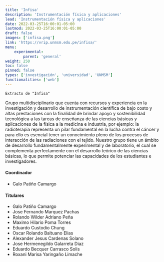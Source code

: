 ```yaml
---
title: 'Infisa'
description: 'Instrumentación física y aplicaciones'
lead: 'Instrumentación física y aplicaciones'
date: 2022-03-25T16:00:01-05:00
lastmod: 2022-03-25T16:00:01-05:00
draft: false
images: ['infisa.png']
link: 'https://vrip.unmsm.edu.pe/infisa/'
menu:
    experimental:
        parent: 'general'
weight: 250
toc: false
pinned: false
types: ['investigación', 'universidad', 'UNMSM']
functionalities: ['web']
---
```


```text
Extracto de "Infisa"
```

Grupo multidisciplinario que cuenta con recursos y experiencia en la investigación y desarrollo de instrumentación científica de bajo costo y altas prestaciones con la finalidad de brindar apoyo y sostenibilidad tecnológica a las tareas de enseñanza de las ciencias básicas y aplicaciones de la física a la medicina e industria, por ejemplo: la radioterapia representa un pilar fundamental en la lucha contra el cáncer y para ello es esencial tener un conocimiento pleno de los procesos de interacción de las radiaciones con el tejido. Nuestro grupo tiene un ámbito de desarrollo fundamentalmente experimental y de laboratorio, el cual se complementa perfectamente con el desarrollo teórico de las ciencias básicas, lo que permite potenciar las capacidades de los estudiantes e investigadores.

#### Coordinador

-   Galo Patiño Camargo

#### Titulares

-   Galo Patiño Camargo
-   Jose Fernando Marquez Pachas
-   Rolando Wilder Adriano Peña
-   Maximo Hilario Poma Torres
-   Eduardo Custodio Chung
-   Oscar Rolando Baltuano Elias
-   Alexander Jesus Cardenas Solano
-   Jose Hermenegildo Galarreta Diaz
-   Eduardo Becquer Carrasco Solis
-   Roxani Marisa Yaringaño Limache
